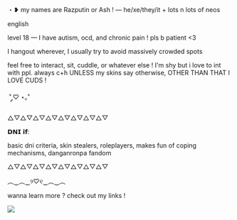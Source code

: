 ・❥ my names are Razputin or Ash ! — he/xe/they/it + lots n lots of neos

english

level 18 — I have autism, ocd, and chronic pain ! pls b patient <3

I hangout wherever, I usually try to avoid massively crowded spots

feel free to interact, sit, cuddle, or whatever else ! I'm shy but i love to int with ppl. always c+h UNLESS my skins say otherwise, OTHER THAN THAT I LOVE CUDS !

​ ˚ ༘♡ ⋆｡˚

△▽△▽△▽△▽△▽△▽△▽△▽

𝗗𝗡𝗜 𝗶𝗳:

basic dni criteria, skin stealers, roleplayers, makes fun of coping mechanisms, danganronpa fandom

△▽△▽△▽△▽△▽△▽△▽△▽

︵‿︵‿୨♡୧‿︵‿︵

wanna learn more ? check out my links !

![]([https://static.wikia.nocookie.net/sonic/images/e/e1/Jam_credits_puppy.png/revision/latest?cb=20200313234517](https://static.wikia.nocookie.net/sonic/images/a/a7/Robotnik_48.png/revision/latest?cb=20151218134517))
